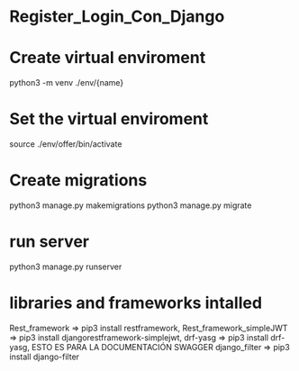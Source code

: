 # Register_Login_Con_Django

# Create virtual enviroment

python3 -m venv ./env/{name}


# Set the virtual enviroment

source ./env/offer/bin/activate

# Create migrations

python3 manage.py makemigrations
python3 manage.py migrate

# run server

python3 manage.py runserver

# libraries and frameworks intalled

Rest_framework => pip3 install restframework,
Rest_framework_simpleJWT => pip3 install djangorestframework-simplejwt,
drf-yasg => pip3 install drf-yasg, ESTO ES PARA LA DOCUMENTACIÓN SWAGGER
django_filter => pip3 install django-filter
